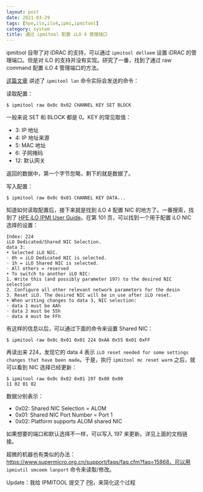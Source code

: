 ```yaml
---
layout: post
date: 2021-03-29
tags: [hpe,ilo,ilo4,ipmi,ipmitool]
category: system
title: 通过 ipmitool 配置 iLO 4 管理端口
---
```


ipmitool 自带了对 iDRAC 的支持，可以通过 `ipmitool delloem` 设置 iDRAC 的管理端口。但是对 iLO 的支持并没有实现。研究了一番，找到了通过 raw command 配置 iLO 4 管理端口的方法。

[这篇文章](https://computercheese.blogspot.com/2013/05/ipmi-lan-commands.html) 讲述了 `ipmitool lan` 命令实际会发送的命令：

读取配置：

```shell
$ ipmitool raw 0x0c 0x02 CHANNEL KEY SET BLOCK
```

一般来说 SET 和 BLOCK 都是 0。KEY 的常见取值：

- 3: IP 地址
- 4: IP 地址来源
- 5: MAC 地址
- 6: 子网掩码
- 12: 默认网关

返回的数据中，第一个字节忽略，剩下的就是数据了。

写入配置：

```shell
$ ipmitool raw 0x0c 0x01 CHANNEL KEY DATA...
```

知道如何读取配置后，接下来就是找到 iLO 4 配置 NIC 的地方了。一番搜索，找到了 [HPE iLO IPMI User Guide](https://support.hpe.com/hpesc/public/docDisplay?docId=c04530505&docLocale=en_US)。在第 101 页，可以找到一个用于配置 iLO NIC 选择的设置：

    Index: 224
    iLO Dedicated/Shared NIC Selection.
    data 3:
    • Selected iLO NIC.
    ◦ 0h = iLO Dedicated NIC is selected.
    ◦ 1h = iLO Shared NIC is selected.
    ◦ All others = reserved
    • To switch to another iLO NIC:
    1. Write this (and possibly parameter 197) to the desired NIC selection
    2. Configure all other relevant network parameters for the desin
    3. Reset iLO. The desired NIC will be in use after iLO reset.
    • When writing changes to data 3, NIC selection:
    ◦ data 1 must be AAh
    ◦ data 2 must be 55h
    ◦ data 4 must be FFh

有这样的信息以后，可以通过下面的命令来设置 Shared NIC：

```shell
$ ipmitool raw 0x0c 0x01 0x01 224 0xAA 0x55 0x01 0xFF
```

再读出来 224，发现它的 data 4 表示 `iLO reset needed for some settings changes that have been made`。于是，执行 `ipmitool mc reset warm` 之后，就可以看到 NIC 选择已经更新：

```shell
$ ipmitool raw 0x0c 0x02 0x01 197 0x00 0x00
11 02 01 02
```

数据分别表示：

- 0x02: Shared NIC Selection = ALOM
- 0x01: Shared NIC Port Number = Port 1
- 0x02: Platform supports ALOM shared NIC

如果想要的端口和默认选择不一样，可以写入 197 来更新。详见上面的文档链接。

超微的机器也有类似的办法：https://www.supermicro.org.cn/support/faqs/faq.cfm?faq=15868，可以用 `ipmiutil smcoem lanport` 命令来读取/修改。

Update：我给 IPMITOOL 提交了 [PR](https://github.com/ipmitool/ipmitool/pull/278)，来简化这个过程